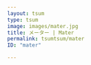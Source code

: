 ```yaml
---
layout: tsum
type: tsum
image: images/mater.jpg
title: メーター | Mater
permalink: tsumtsum/mater
ID: "mater"

---
```

